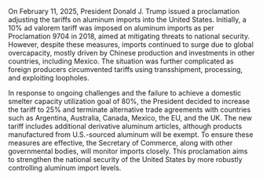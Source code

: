On February 11, 2025, President Donald J. Trump issued a proclamation adjusting the tariffs on aluminum imports into the United States. Initially, a 10% ad valorem tariff was imposed on aluminum imports as per Proclamation 9704 in 2018, aimed at mitigating threats to national security. However, despite these measures, imports continued to surge due to global overcapacity, mostly driven by Chinese production and investments in other countries, including Mexico. The situation was further complicated as foreign producers circumvented tariffs using transshipment, processing, and exploiting loopholes. 

In response to ongoing challenges and the failure to achieve a domestic smelter capacity utilization goal of 80%, the President decided to increase the tariff to 25% and terminate alternative trade agreements with countries such as Argentina, Australia, Canada, Mexico, the EU, and the UK. The new tariff includes additional derivative aluminum articles, although products manufactured from U.S.-sourced aluminum will be exempt. To ensure these measures are effective, the Secretary of Commerce, along with other governmental bodies, will monitor imports closely. This proclamation aims to strengthen the national security of the United States by more robustly controlling aluminum import levels.